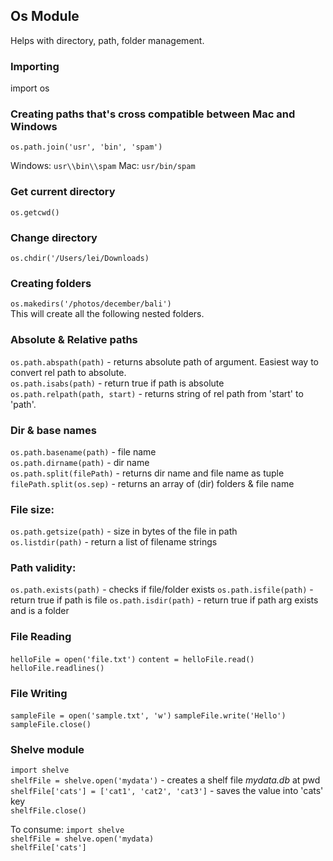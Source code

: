 ## Os Module
Helps with directory, path, folder management. 

### Importing
import os

### Creating paths that's cross compatible between Mac and Windows
`os.path.join('usr', 'bin', 'spam')`

Windows: `usr\\bin\\spam`
Mac: `usr/bin/spam`

### Get current directory
`os.getcwd()`

### Change directory
`os.chdir('/Users/lei/Downloads)`

### Creating folders
`os.makedirs('/photos/december/bali')`  
This will create all the following nested folders. 

### Absolute & Relative paths
`os.path.abspath(path)` - returns absolute path of argument. Easiest way to convert rel path to absolute.  
`os.path.isabs(path)` - return true if path is absolute  
`os.path.relpath(path, start)` - returns string of rel path from 'start' to 'path'.   

### Dir & base names
`os.path.basename(path)` - file name  
`os.path.dirname(path)` - dir name  
`os.path.split(filePath)` - returns dir name and file name as tuple   
`filePath.split(os.sep)` - returns an array of (dir) folders & file name   

### File size:
`os.path.getsize(path)` - size in bytes of the file in path  
`os.listdir(path)` - return a list of filename strings 

### Path validity:
`os.path.exists(path)` - checks if file/folder exists
`os.path.isfile(path)` - return true if path is file
`os.path.isdir(path)` - return true if path arg exists and is a folder 

### File Reading
`helloFile = open('file.txt')`
`content = helloFile.read()`
`helloFile.readlines()`

### File Writing
`sampleFile = open('sample.txt', 'w')`
`sampleFile.write('Hello')`
`sampleFile.close()`

### Shelve module
`import shelve`  
`shelfFile = shelve.open('mydata')` - creates a shelf file *mydata.db* at pwd  
`shelfFile['cats'] = ['cat1', 'cat2', 'cat3']` - saves the value into 'cats' key  
`shelfFile.close()`  

To consume:
`import shelve`  
`shelfFile = shelve.open('mydata)`  
`shelfFile['cats']`  
